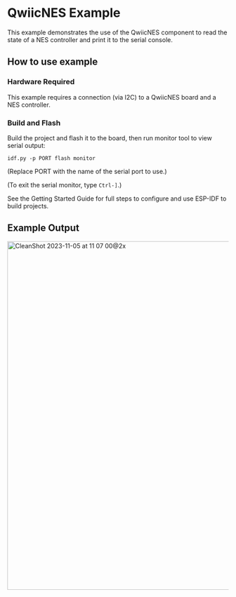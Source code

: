 # QwiicNES Example

This example demonstrates the use of the QwiicNES component to read the state of
a NES controller and print it to the serial console.

## How to use example

### Hardware Required

This example requires a connection (via I2C) to a QwiicNES board and a NES
controller.

### Build and Flash

Build the project and flash it to the board, then run monitor tool to view serial output:

```
idf.py -p PORT flash monitor
```

(Replace PORT with the name of the serial port to use.)

(To exit the serial monitor, type ``Ctrl-]``.)

See the Getting Started Guide for full steps to configure and use ESP-IDF to build projects.

## Example Output

<img width="795" alt="CleanShot 2023-11-05 at 11 07 00@2x" src="https://github.com/esp-cpp/espp/assets/213467/58ca2068-8e94-4c91-9a85-0b3f15528d3d">
